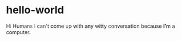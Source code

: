 hello-world
===========

Hi Humans
I can't come up with any witty conversation because I'm a computer.
